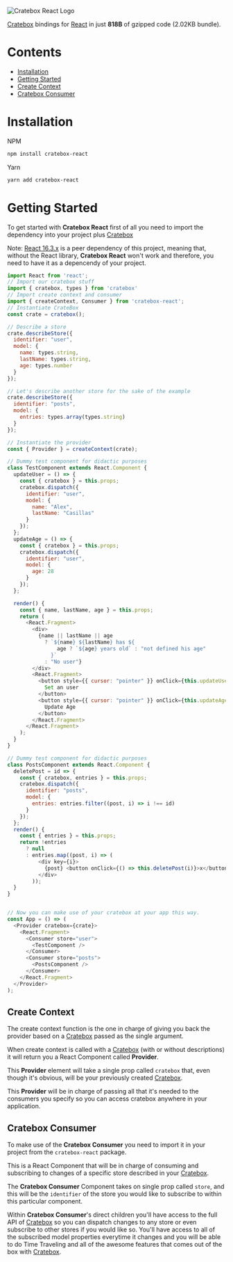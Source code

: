 ![Cratebox React Logo](https://raw.githubusercontent.com/alexvcasillas/cratebox-react/master/logo/cratebox-react-logo.jpg)

[Cratebox](https://github.com/alexvcasillas/cratebox) bindings for [React](https://github.com/facebook/react) in just **818B** of gzipped code (2.02KB bundle).

# Contents

* [Installation](#installation)
* [Getting Started](#getting-started)
* [Create Context](#create-context)
* [Cratebox Consumer](#cratebox-consumer)

# Installation

NPM

```sh
npm install cratebox-react
```

Yarn

```sh
yarn add cratebox-react
```

# Getting Started

To get started with **Cratebox React** first of all you need to import the dependency into your project plus [Cratebox](https://github.com/alexvcasillas/cratebox)

Note: [React 16.3.x](https://github.com/facebook/react) is a peer dependency of this project, meaning that, without the React library, **Cratebox React** won't work and therefore, you need to have it as a depencendy of your project.


```js
import React from 'react';
// Import our cratebox stuff
import { cratebox, types } from 'cratebox'
// Import create context and consumer
import { createContext, Consumer } from 'cratebox-react';
// Instantiate CrateBox
const crate = cratebox();

// Describe a store
crate.describeStore({
  identifier: "user",
  model: {
    name: types.string,
    lastName: types.string,
    age: types.number
  }
});

// Let's describe another store for the sake of the example
crate.describeStore({
  identifier: "posts",
  model: {
    entries: types.array(types.string)
  }
});

// Instantiate the provider
const { Provider } = createContext(crate);

// Dummy test component for didactic purposes
class TestComponent extends React.Component {
  updateUser = () => {
    const { cratebox } = this.props;
    cratebox.dispatch({
      identifier: "user",
      model: {
        name: "Alex",
        lastName: "Casillas"
      }
    });
  };
  updateAge = () => {
    const { cratebox } = this.props;
    cratebox.dispatch({
      identifier: "user",
      model: {
        age: 28
      }
    });
  };

  render() {
    const { name, lastName, age } = this.props;
    return (
      <React.Fragment>
        <div>
          {name || lastName || age
            ? `${name} ${lastName} has ${
                age ? `${age} years old` : "not defined his age"
              }`
            : "No user"}
        </div>
        <React.Fragment>
          <button style={{ cursor: "pointer" }} onClick={this.updateUser}>
            Set an user
          </button>
          <button style={{ cursor: "pointer" }} onClick={this.updateAge}>
            Update Age
          </button>
        </React.Fragment>
      </React.Fragment>
    );
  }
}

// Dummy test component for didactic purposes
class PostsComponent extends React.Component {
  deletePost = id => {
    const { cratebox, entries } = this.props;
    cratebox.dispatch({
      identifier: "posts",
      model: {
        entries: entries.filter((post, i) => i !== id)
      }
    });
  };
  render() {
    const { entries } = this.props;
    return !entries
      ? null
      : entries.map((post, i) => (
          <div key={i}>
            {post} <button onClick={() => this.deletePost(i)}>x</button>
          </div>
        ));
  }
}


// Now you can make use of your cratebox at your app this way.
const App = () => (
  <Provider cratebox={crate}>
    <React.Fragment>
      <Consumer store="user">
        <TestComponent />
      </Consumer>
      <Consumer store="posts">
        <PostsComponent />
      </Consumer>
    </React.Fragment>
  </Provider>
);
```

## Create Context

The create context function is the one in charge of giving you back the provider based on a [Cratebox](https://github.com/alexvcasillas/cratebox) passed as the single argument.

When create context is called with a [Cratebox](https://github.com/alexvcasillas/cratebox) (with or without descriptions) it will return you a React Component called **Provider**.

This **Provider** element will take a single prop called `cratebox` that, even though it's obvious, will be your previously created [Cratebox](https://github.com/alexvcasillas/cratebox).

This **Provider** will be in charge of passing all that it's needed to the consumers you specify so you can access cratebox anywhere in your application.

## Cratebox Consumer

To make use of the **Cratebox Consumer** you need to import it in your project from the `cratebox-react` package.

This is a React Component that will be in charge of consuming and subscribing to changes of a specific store described in your [Cratebox](https://github.com/alexvcasillas/cratebox).

The **Cratebox Consumer** Component takes on single prop called `store`, and this will be the `identifier` of the store you would like to subscribe to within this particular component.

Within **Cratebox Consumer**'s direct children you'll have access to the full API of [Cratebox](https://github.com/alexvcasillas/cratebox) so you can dispatch changes to any store or even subscribe to other stores if you would like so. You'll have access to all of the subscribed model properties everytime it changes and you will be able to do Time Traveling and all of the awesome features that comes out of the box with [Cratebox](https://github.com/alexvcasillas/cratebox).
